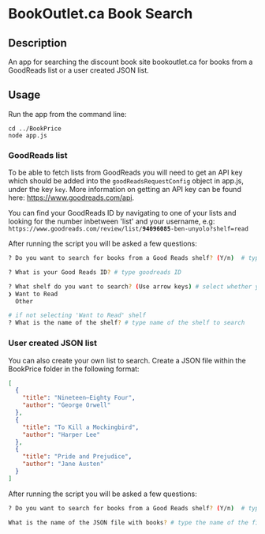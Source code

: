 # BookOutlet.ca Book Search

## Description
An app for searching the discount book site bookoutlet.ca for books from a GoodReads list or a user created JSON list.

## Usage
Run the app from the command line:
```
cd ../BookPrice
node app.js
```

### GoodReads list
To be able to fetch lists from GoodReads you will need to get an API key which should be added into the `goodReadsRequestConfig` object in app.js, under the key `key`. More information on getting an API key can be found here: https://www.goodreads.com/api.

You can find your GoodReads ID by navigating to one of your lists and looking for the number inbetween 'list' and your username, e.g:
 `https://www.goodreads.com/review/list/`**`94096085`**`-ben-unyolo?shelf=read`

After running the script you will be asked a few questions:
```bash
? Do you want to search for books from a Good Reads shelf? (Y/n)  # type 'y' for goodreads shelf

? What is your Good Reads ID? # type goodreads ID

? What shelf do you want to search? (Use arrow keys) # select whether you want to search 'Want to Read' shelf or another
❯ Want to Read 
  Other

# if not selecting 'Want to Read' shelf
? What is the name of the shelf? # type name of the shelf to search
```

### User created JSON list
You can also create your own list to search. Create a JSON file within the BookPrice folder in the following format:

```json
[
  {
    "title": "Nineteen–Eighty Four",
    "author": "George Orwell"
  },
  {
    "title": "To Kill a Mockingbird",
    "author": "Harper Lee"
  },
  {
    "title": "Pride and Prejudice",
    "author": "Jane Austen"
  }
]
```

After running the script you will be asked a few questions:
```bash
? Do you want to search for books from a Good Reads shelf? (Y/n)  # type 'n' for JSON list

What is the name of the JSON file with books? # type the name of the file without .json extension
```
